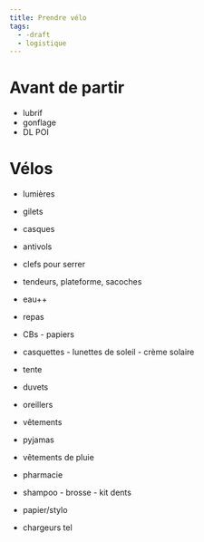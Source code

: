 ```yaml
---
title: Prendre vélo
tags:
  - -draft
  - logistique
---
```


# Avant de partir

- lubrif
- gonflage
- DL POI

# Vélos

- lumières
- gilets
- casques
- antivols
- clefs pour serrer
- tendeurs, plateforme, sacoches

- eau++
- repas

- CBs - papiers
- casquettes - lunettes de soleil - crème solaire

- tente
- duvets
- oreillers
- vêtements
- pyjamas
- vêtements de pluie
- pharmacie
- shampoo - brosse - kit dents

- papier/stylo
- chargeurs tel